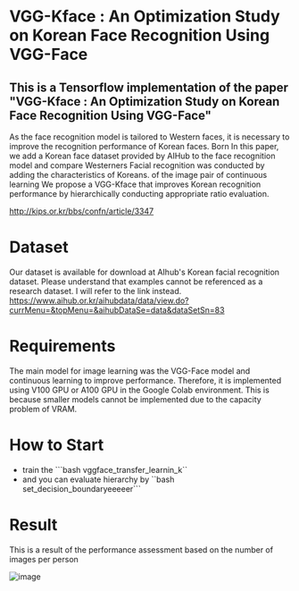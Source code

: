 # VGG-Kface : An Optimization Study on Korean Face Recognition Using VGG-Face
This is a Tensorflow implementation of the paper "VGG-Kface : An Optimization Study on Korean Face Recognition Using VGG-Face"
---
As the face recognition model is tailored to Western faces, it is necessary to improve the recognition performance of Korean faces. Born 
In this paper, we add a Korean face dataset provided by AIHub to the face recognition model and compare Westerners
Facial recognition was conducted by adding the characteristics of Koreans. of the image pair of continuous learning 
We propose a VGG-Kface that improves Korean recognition performance by hierarchically conducting appropriate ratio evaluation.

http://kips.or.kr/bbs/confn/article/3347
# Dataset
Our dataset is available for download at AIhub's Korean facial recognition dataset. Please understand that examples cannot be referenced as a research dataset. I will refer to the link instead.
https://www.aihub.or.kr/aihubdata/data/view.do?currMenu=&topMenu=&aihubDataSe=data&dataSetSn=83

# Requirements
The main model for image learning was the VGG-Face model and continuous learning to improve performance. Therefore, it is implemented using V100 GPU or A100 GPU in the Google Colab environment.
This is because smaller models cannot be implemented due to the capacity problem of VRAM.

# How to Start
- train the ```bash  vggface_transfer_learnin_k``
- and you can evaluate hierarchy by ``bash  set_decision_boundaryeeeeer```

# Result
This is a result of the performance assessment based on the number of images per person

![image](https://github.com/matrix215/VGG-Kface/assets/101815603/9f005538-87ba-4671-afe7-e78328ee0af7)
